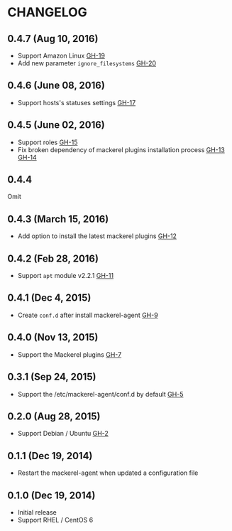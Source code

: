 CHANGELOG
================================================================================

0.4.7 (Aug 10, 2016)
--------------------------------------------------------------------------------

- Support Amazon Linux [GH-19](https://github.com/Tomohiro/puppet-mackerel_agent/pull/19)
- Add new parameter `ignore_filesystems` [GH-20](https://github.com/Tomohiro/puppet-mackerel_agent/pull/20)


0.4.6 (June 08, 2016)
--------------------------------------------------------------------------------

- Support hosts's statuses settings [GH-17](https://github.com/Tomohiro/puppet-mackerel_agent/pull/17)


0.4.5 (June 02, 2016)
--------------------------------------------------------------------------------

- Support roles [GH-15](https://github.com/Tomohiro/puppet-mackerel_agent/pull/15)
- Fix broken dependency of mackerel plugins installation process [GH-13](https://github.com/Tomohiro/puppet-mackerel_agent/pull/13) [GH-14](https://github.com/Tomohiro/puppet-mackerel_agent/pull/14)


0.4.4
--------------------------------------------------------------------------------

Omit


0.4.3 (March 15, 2016)
--------------------------------------------------------------------------------

- Add option to install the latest mackerel plugins [GH-12](https://github.com/Tomohiro/puppet-mackerel_agent/pull/12)


0.4.2 (Feb 28, 2016)
--------------------------------------------------------------------------------

- Support `apt` module v2.2.1 [GH-11](https://github.com/Tomohiro/puppet-mackerel_agent/pull/11)


0.4.1 (Dec 4, 2015)
--------------------------------------------------------------------------------

- Create `conf.d` after install mackerel-agent [GH-9](https://github.com/Tomohiro/puppet-mackerel_agent/pull/9)


0.4.0 (Nov 13, 2015)
--------------------------------------------------------------------------------

- Support the Mackerel plugins [GH-7](https://github.com/Tomohiro/puppet-mackerel_agent/pull/7)


0.3.1 (Sep 24, 2015)
--------------------------------------------------------------------------------

- Support the /etc/mackerel-agent/conf.d by default [GH-5](https://github.com/Tomohiro/puppet-mackerel_agent/pull/5)


0.2.0 (Aug 28, 2015)
--------------------------------------------------------------------------------

- Support Debian / Ubuntu [GH-2](https://github.com/Tomohiro/puppet-mackerel_agent/pull/2)


0.1.1 (Dec 19, 2014)
--------------------------------------------------------------------------------

- Restart the mackerel-agent when updated a configuration file


0.1.0 (Dec 19, 2014)
--------------------------------------------------------------------------------

- Initial release
- Support RHEL / CentOS 6
